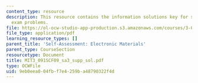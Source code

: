 ```yaml
---
content_type: resource
description: This resource contains the information solutions key for supplemental
  exam problems.
file: https://ol-ocw-studio-app-production.s3.amazonaws.com/courses/3-091sc-introduction-to-solid-state-chemistry-fall-2010/9eb0eea004fbf7e4259ba48790322f4d_MIT3_091SCF09_sa3_supp_sol.pdf
file_type: application/pdf
learning_resource_types: []
parent_title: 'Self-Assessment: Electronic Materials'
parent_type: CourseSection
resourcetype: Document
title: MIT3_091SCF09_sa3_supp_sol.pdf
type: OCWFile
uid: 9eb0eea0-04fb-f7e4-259b-a48790322f4d
---
```


